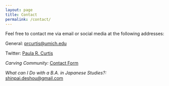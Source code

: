 ```yaml
---
layout: page
title: Contact
permalink: /contact/
---
```


Feel free to contact me via email or social media at the following addresses:
<p class="indent">General: <a href="mailto:prcurtis@umich.edu">prcurtis@umich.edu</a></p>
<p class="indent">Twitter: <a href="http://www.twitter.com/paularcurtis">Paula R. Curtis</a>
<p class="indent"><em>Carving Community:</em> <a href="https://carvingcommunity-dentouart.com/contact/">Contact Form</a></p>
<p class="indent"><em>What can I Do with a B.A. in Japanese Studies?:</em> <a href="mailto:shinpai.deshou@gmail.com">shinpai.deshou@gmail.com</a></p>
